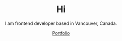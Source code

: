 <p align="center">
  <h1 align="center">Hi</h1>
  <p align="center">I am frontend developer based in Vancouver, Canada.</p>

  <p align="center">
  <a href="https://github.com/sgggggs/portfolio#my-portfolio-site">Portfolio</a>
  </p>
</p>
